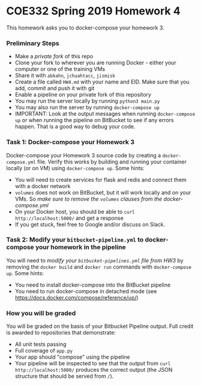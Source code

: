 # COE332 Spring 2019 Homework 4

This homework asks you to docker-compose your homework 3. 

### Preliminary Steps

- Make a *private fork* of this repo
- Clone your fork to wherever you are running Docker - either your computer or one of the training VMs
- Share it with `abkahn`, `jchuahtacc`, `jismisk`
- Create a file called `HW4.md` with your name and EID. Make sure that you add, commit and push it with git
- Enable a pipeline on your private fork of this repository
- You may run the server locally by running `python3 main.py`
- You may also run the server by running `docker-compose up`
- IMPORTANT: Look at the output messages when running `docker-compose up` or when running the pipeline on BitBucket to see if any errors happen. That is a good way to debug your code.

### Task 1: Docker-compose your Homework 3

Docker-compose your Homework 3 source code by creating a `docker-compose.yml` file. Verify this works by building and running your container locally (or on VM) using `docker-compose up`. Some hints:

- You will need to create services for flask and redis and connect them with a docker network
- `volumes` does not work on BitBucket, but it will work locally and on your VMs. So *make sure to remove the `volumes` clauses from the docker-compose.yml*
- On your Docker host, you should be able to `curl http://localhost:5000/` and get a response
- If you get stuck, feel free to Google and/or discuss on Slack.

### Task 2: Modify your `bitbucket-pipeline.yml` to docker-compose your homework in the pipeline

You will need to *modify your `bitbucket-pipelines.yml` file from HW3* by removing the `docker build` and `docker run` commands with `docker-compose up`. Some hints:

- You need to install docker-compose into the BitBucket pipeline
- You need to run docker-compose in detached mode (see https://docs.docker.com/compose/reference/up/)

### How you will be graded

You will be graded on the basis of your Bitbucket Pipeline output. Full credit is awarded to repositories that demonstrate:
- All unit tests passing
- Full coverage of `app.py`
- Your app should "compose" using the pipeline
- Your pipeline will be inspected to see that the output from `curl http://localhost:5000/` produces the correct output (the JSON structure that should be served from `/`).
